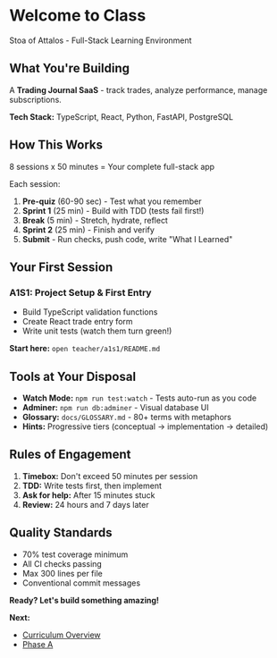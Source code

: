 # Welcome to Class

Stoa of Attalos - Full-Stack Learning Environment

## What You're Building

A **Trading Journal SaaS** - track trades, analyze performance, manage
subscriptions.

**Tech Stack:** TypeScript, React, Python, FastAPI, PostgreSQL

## How This Works

8 sessions x 50 minutes = Your complete full-stack app

Each session:

1. **Pre-quiz** (60-90 sec) - Test what you remember
2. **Sprint 1** (25 min) - Build with TDD (tests fail first!)
3. **Break** (5 min) - Stretch, hydrate, reflect
4. **Sprint 2** (25 min) - Finish and verify
5. **Submit** - Run checks, push code, write "What I Learned"

## Your First Session

### A1S1: Project Setup & First Entry

- Build TypeScript validation functions
- Create React trade entry form
- Write unit tests (watch them turn green!)

**Start here:** `open teacher/a1s1/README.md`

## Tools at Your Disposal

- **Watch Mode:** `npm run test:watch` - Tests auto-run as you code
- **Adminer:** `npm run db:adminer` - Visual database UI
- **Glossary:** `docs/GLOSSARY.md` - 80+ terms with metaphors
- **Hints:** Progressive tiers (conceptual → implementation → detailed)

## Rules of Engagement

1. **Timebox:** Don't exceed 50 minutes per session
2. **TDD:** Write tests first, then implement
3. **Ask for help:** After 15 minutes stuck
4. **Review:** 24 hours and 7 days later

## Quality Standards

- 70% test coverage minimum
- All CI checks passing
- Max 300 lines per file
- Conventional commit messages

**Ready? Let's build something amazing!**

**Next:**

- [Curriculum Overview](CURRICULUM.md)
- [Phase A](PHASE_A.md)
